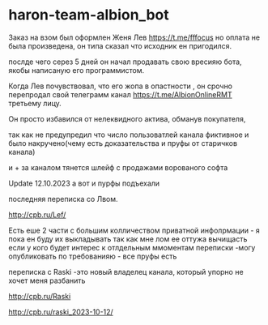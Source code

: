 # haron-team-albion_bot
Заказ на взом был оформлен  Женя Лев https://t.me/fffocus но оплата не была произведена, он типа сказал что исходник ен пригодился.

послде чего серез 5 дней он начал продавать свою вресияю бота, якобы написаную его программистом.

Когда Лев почувствовал, что его жопа в опастности , он срочно перепродал свой телеграмм канал https://t.me/AlbionOnlineRMT третьему лицу.

Он просто избавился от нелеквидного актива, обманув покупателя, 

так как не предупредил что число пользоватлей канала фиктивное и было накручено(чему есть доказательства и пруфы от старичков канала) 

и + за каналом тянется шлейф с продажами ворованого софта

Update 12.10.2023
а вот и пурфы подъехали

последняя переписка со Лвом.

http://cpb.ru/Lef/

Есть еше 2 части с большим колличеством приватной инфолрмации - я пока ен буду их выкладывать так как мне лом ее оттужа вычищасть
если у кого будет интерес к отлдельным ммоментам переписки  -могу опубликовать по требованияю - все пруфы есть

переписка с Raski  -это новый владелец канала, который упорно не хочет меня разбанить

http://cpb.ru/Raski

http://cpb.ru/raski_2023-10-12/
